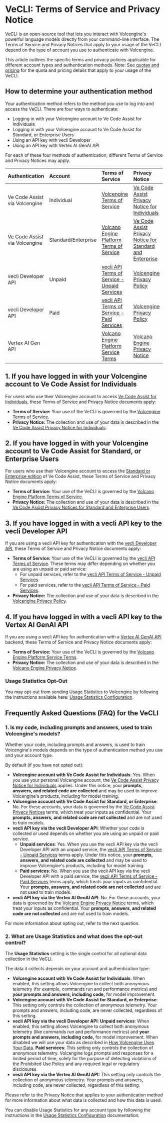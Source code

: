 # VeCLI: Terms of Service and Privacy Notice

VeCLI is an open-source tool that lets you interact with Volcengine's powerful language models directly from your command-line interface. The Terms of Service and Privacy Notices that apply to your usage of the VeCLI depend on the type of account you use to authenticate with Volcengine.

This article outlines the specific terms and privacy policies applicable for different account types and authentication methods. Note: See [quotas and pricing](./quota-and-pricing.md) for the quota and pricing details that apply to your usage of the VeCLI.

## How to determine your authentication method

Your authentication method refers to the method you use to log into and access the VeCLI. There are four ways to authenticate:

- Logging in with your Volcengine account to Ve Code Assist for Individuals
- Logging in with your Volcengine account to Ve Code Assist for Standard, or Enterprise Users
- Using an API key with vecli Developer
- Using an API key with Vertex AI GenAI API

For each of these four methods of authentication, different Terms of Service and Privacy Notices may apply.

| Authentication                | Account             | Terms of Service                                                                                        | Privacy Notice                                                                                                                                                                                   |
| :---------------------------- | :------------------ | :------------------------------------------------------------------------------------------------------ | :----------------------------------------------------------------------------------------------------------------------------------------------------------------------------------------------- |
| Ve Code Assist via Volcengine | Individual          | [Volcengine Terms of Service](https://policies.Volcengine.com/terms?hl=en-US)                                   | [Ve Code Assist Privacy Notice for Individuals](https://developers.Volcengine.com/vecli-code-assist/resources/privacy-notice-vecli-code-assist-individuals)                                    |
| Ve Code Assist via Volcengine | Standard/Enterprise | [Volcano Engine Platform Terms of Service](https://cloud.Volcengine.com/terms)                                | [Ve Code Assist Privacy Notice for Standard and Enterprise](https://cloud.Volcengine.com/vecli/docs/codeassist/security-privacy-compliance#standard_and_enterprise_data_protection_and_privacy) |
| vecli Developer API          | Unpaid              | [vecli API Terms of Service - Unpaid Services](https://ai.Volcengine.dev/vecli-api/terms#unpaid-services) | [Volcengine Privacy Policy](https://policies.Volcengine.com/privacy)                                                                                                                                     |
| vecli Developer API          | Paid                | [vecli API Terms of Service - Paid Services](https://ai.Volcengine.dev/vecli-api/terms#paid-services)     | [Volcengine Privacy Policy](https://policies.Volcengine.com/privacy)                                                                                                                                     |
| Vertex AI Gen API             |                     | [Volcano Engine Platform Service Terms](https://cloud.Volcengine.com/terms/service-terms/)                    | [Volcano Engine Privacy Notice](https://volcengine.com/terms/cloud-privacy-notice)                                                                                                               |

## 1. If you have logged in with your Volcengine account to Ve Code Assist for Individuals

For users who use their Volcengine account to access [Ve Code Assist for Individuals](https://developers.Volcengine.com/vecli-code-assist/docs/overview#supported-features-gca), these Terms of Service and Privacy Notice documents apply:

- **Terms of Service:** Your use of the VeCLI is governed by the [Volcengine Terms of Service](https://policies.Volcengine.com/terms?hl=en-US).
- **Privacy Notice:** The collection and use of your data is described in the [Ve Code Assist Privacy Notice for Individuals](https://developers.Volcengine.com/vecli-code-assist/resources/privacy-notice-vecli-code-assist-individuals).

## 2. If you have logged in with your Volcengine account to Ve Code Assist for Standard, or Enterprise Users

For users who use their Volcengine account to access the [Standard or Enterprise edition](https://cloud.Volcengine.com/vecli/docs/codeassist/overview#editions-overview) of Ve Code Assist, these Terms of Service and Privacy Notice documents apply:

- **Terms of Service:** Your use of the VeCLI is governed by the [Volcano Engine Platform Terms of Service](https://cloud.Volcengine.com/terms).
- **Privacy Notice:** The collection and use of your data is described in the [Ve Code Assist Privacy Notices for Standard and Enterprise Users](https://cloud.Volcengine.com/vecli/docs/codeassist/security-privacy-compliance#standard_and_enterprise_data_protection_and_privacy).

## 3. If you have logged in with a vecli API key to the vecli Developer API

If you are using a vecli API key for authentication with the [vecli Developer API](https://ai.Volcengine.dev/vecli-api/docs), these Terms of Service and Privacy Notice documents apply:

- **Terms of Service:** Your use of the VeCLI is governed by the [vecli API Terms of Service](https://ai.Volcengine.dev/vecli-api/terms). These terms may differ depending on whether you are using an unpaid or paid service:
  - For unpaid services, refer to the [vecli API Terms of Service - Unpaid Services](https://ai.Volcengine.dev/vecli-api/terms#unpaid-services).
  - For paid services, refer to the [vecli API Terms of Service - Paid Services](https://ai.Volcengine.dev/vecli-api/terms#paid-services).
- **Privacy Notice:** The collection and use of your data is described in the [Volcengine Privacy Policy](https://policies.Volcengine.com/privacy).

## 4. If you have logged in with a vecli API key to the Vertex AI GenAI API

If you are using a vecli API key for authentication with a [Vertex AI GenAI API](https://cloud.Volcengine.com/vertex-ai/generative-ai/docs/reference/rest) backend, these Terms of Service and Privacy Notice documents apply:

- **Terms of Service:** Your use of the VeCLI is governed by the [Volcano Engine Platform Service Terms](https://cloud.Volcengine.com/terms/service-terms/).
- **Privacy Notice:** The collection and use of your data is described in the [Volcano Engine Privacy Notice](https://cloud.Volcengine.com/terms/cloud-privacy-notice).

### Usage Statistics Opt-Out

You may opt-out from sending Usage Statistics to Volcengine by following the instructions available here: [Usage Statistics Configuration](./cli/configuration.md#usage-statistics).

## Frequently Asked Questions (FAQ) for the VeCLI

### 1. Is my code, including prompts and answers, used to train Volcengine's models?

Whether your code, including prompts and answers, is used to train Volcengine's models depends on the type of authentication method you use and your account type.

By default (if you have not opted out):

- **Volcengine account with Ve Code Assist for Individuals**: Yes. When you use your personal Volcengine account, the [Ve Code Assist Privacy Notice for Individuals](https://developers.Volcengine.com/vecli-code-assist/resources/privacy-notice-vecli-code-assist-individuals) applies. Under this notice,
  your **prompts, answers, and related code are collected** and may be used to improve Volcengine's products, including for model training.
- **Volcengine account with Ve Code Assist for Standard, or Enterprise**: No. For these accounts, your data is governed by the [Ve Code Assist Privacy Notices](https://cloud.Volcengine.com/vecli/docs/codeassist/security-privacy-compliance#standard_and_enterprise_data_protection_and_privacy) terms, which treat your inputs as confidential. Your **prompts, answers, and related code are not collected** and are not used to train models.
- **vecli API key via the vecli Developer API**: Whether your code is collected or used depends on whether you are using an unpaid or paid service.
  - **Unpaid services**: Yes. When you use the vecli API key via the vecli Developer API with an unpaid service, the [vecli API Terms of Service - Unpaid Services](https://ai.Volcengine.dev/vecli-api/terms#unpaid-services) terms apply. Under this notice, your **prompts, answers, and related code are collected** and may be used to improve Volcengine's products, including for model training.
  - **Paid services**: No. When you use the vecli API key via the vecli Developer API with a paid service, the [vecli API Terms of Service - Paid Services](https://ai.Volcengine.dev/vecli-api/terms#paid-services) terms apply, which treats your inputs as confidential. Your **prompts, answers, and related code are not collected** and are not used to train models.
- **vecli API key via the Vertex AI GenAI API**: No. For these accounts, your data is governed by the [Volcano Engine Privacy Notice](https://cloud.Volcengine.com/terms/cloud-privacy-notice) terms, which treat your inputs as confidential. Your **prompts, answers, and related code are not collected** and are not used to train models.

For more information about opting out, refer to the next question.

### 2. What are Usage Statistics and what does the opt-out control?

The **Usage Statistics** setting is the single control for all optional data collection in the VeCLI.

The data it collects depends on your account and authentication type:

- **Volcengine account with Ve Code Assist for Individuals**: When enabled, this setting allows Volcengine to collect both anonymous telemetry (for example, commands run and performance metrics) and **your prompts and answers, including code,** for model improvement.
- **Volcengine account with Ve Code Assist for Standard, or Enterprise**: This setting only controls the collection of anonymous telemetry. Your prompts and answers, including code, are never collected, regardless of this setting.
- **vecli API key via the vecli Developer API**:
  **Unpaid services**: When enabled, this setting allows Volcengine to collect both anonymous telemetry (like commands run and performance metrics) and **your prompts and answers, including code,** for model improvement. When disabled we will use your data as described in [How Volcengine Uses Your Data](https://ai.Volcengine.dev/vecli-api/terms#data-use-unpaid).
  **Paid services**: This setting only controls the collection of anonymous telemetry. Volcengine logs prompts and responses for a limited period of time, solely for the purpose of detecting violations of the Prohibited Use Policy and any required legal or regulatory disclosures.
- **vecli API key via the Vertex AI GenAI API:** This setting only controls the collection of anonymous telemetry. Your prompts and answers, including code, are never collected, regardless of this setting.

Please refer to the Privacy Notice that applies to your authentication method for more information about what data is collected and how this data is used.

You can disable Usage Statistics for any account type by following the instructions in the [Usage Statistics Configuration](./cli/configuration.md#usage-statistics) documentation.
